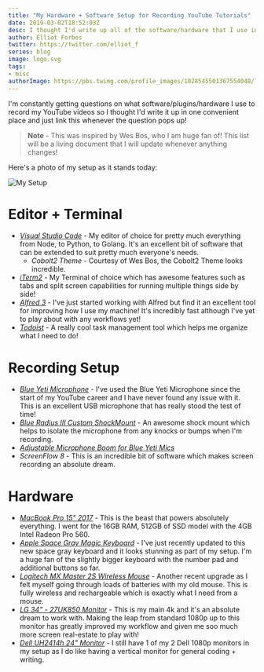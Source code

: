```yaml
---
title: "My Hardware + Software Setup for Recording YouTube Tutorials"
date: 2019-03-02T18:52:03Z
desc: I thought I'd write up all of the software/hardware that I use in my day-to-day work on the site so that it's available in one convenient place!
author: Elliot Forbes
twitter: https://twitter.com/elliot_f
series: blog
image: logo.svg
tags:
- misc
authorImage: https://pbs.twimg.com/profile_images/1028545501367554048/lzr43cQv_400x400.jpg
---
```


I'm constantly getting questions on what software/plugins/hardware I use to record my YouTube videos so I thought I'd write it up in one convenient place and just link this whenever the question pops up!

> **Note** - This was inspired by Wes Bos, who I am huge fan of! This list will be a living
document that I will update whenever anything changes!  

Here's a photo of my setup as it stands today:

![My Setup](https://images.tutorialedge.net/images/setup.jpg)

# Editor + Terminal

* [_Visual Studio Code_](https://code.visualstudio.com/) - My editor of choice for pretty much everything from Node,
 to Python, to Golang. It's an excellent bit of software that can be extended to suit 
 pretty much everyone's needs.
    * _Cobolt2 Theme_ - Courtesy of Wes Bos, the Cobolt2 Theme looks incredible. 
* [_iTerm2_](https://www.iterm2.com/) - My Terminal of choice which has awesome features such as tabs and split 
screen capabilities for running multiple things side by side!
* [_Alfred 3_](https://www.alfredapp.com/) - I've just started working with Alfred but find it an excellent tool for
improving how I use my machine! It's incredibly fast although I've yet to play about
with any workflows yet! 
* [_Todoist_](https://todoist.com/?lang=en) - A really cool task management tool which
helps me organize what I need to do!

# Recording Setup

* [_Blue Yeti Microphone_](https://amzn.to/2ObIcR3) - I've used the Blue Yeti Microphone since the start of my YouTube career and I have never found any issue with it. This is an excellent
USB microphone that has really stood the test of time! 
* [_Blue Radius III Custom ShockMount_](https://amzn.to/2FiQnZd) - An awesome shock mount which
helps to isolate the microphone from any knocks or bumps when I'm recording. 
* [_Adjustable Microphone Boom for Blue Yeti Mics_](https://amzn.to/2Tbz0go) 
* _ScreenFlow 8_ - This is an incredible bit of software which makes screen recording
an absolute dream.

# Hardware

* [_MacBook Pro 15" 2017_](https://amzn.to/2ObI83R) - This is the beast that powers absolutely
everything. I went for the 16GB RAM, 512GB of SSD model with the 4GB Intel Radeon Pro 560.  
* [_Apple Space Gray Magic Keyboard_](https://amzn.to/2THgmSJ) - I've just recently updated to this
new space gray keyboard and it looks stunning as part of my setup. I'm a huge fan of the slightly
bigger keyboard with the number pad and additional buttons so far.
* [_Logitech MX Master 2S Wireless Mouse_](https://amzn.to/2HDVZyK) - Another recent upgrade as I felt myself going through loads of batteries with my old mouse. This is fully wireless and rechargeable which is exactly what I need from a mouse.  
* [_LG 34" - 27UK850 Monitor_](https://amzn.to/2UBuBoJ) - This is my main 4k and it's an absolute
dream to work with. Making the leap from standard 1080p up to this monitor has greatly improved
my workflow and given me soo much more screen real-estate to play with!
* [_Dell UH2414h 24" Monitor_](https://amzn.to/2XZBp1r) - I still have 1 of my 2 Dell 1080p monitors in my setup as I do like having a vertical monitor for general coding + writing. 

